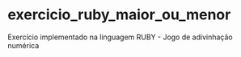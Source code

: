 # exercicio_ruby_maior_ou_menor
Exercício implementado na linguagem RUBY - Jogo de adivinhação numérica
